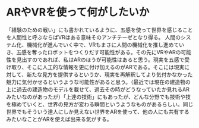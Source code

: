 # ARやVRを使って何がしたいか
「経験のための戦い」にも書かれているように、五感を使って世界を感じることを人間性と呼ぶならばVRはある意味そのアンチテーゼとなり得る。
人間のシステム化、機械化が進んでいく中で、VRもまさに人間の機械化を推し進めていき、五感を奪ったロボットをつくりだす可能性がある。その先にVRやARの可能性を見出すのであれば、私はARのほうが可能性はあると思う。現実を五感で受け取り、そこに人工的な情報を更に付け加えるのがARである。そこには現実に対して、新たな見方を提供するというか、現実を再解釈してより気付かなかった魅力に気付かせるというような可能性があると思う。（最近では現在の建造物の上に過去の建造物のモデルを載せて、過去その時がどうなっていたか見れるARみたいなのがあったが）「上達の技術」にもあったが、どんな分野でも技術や技を極めていくと、世界の見方が変わる瞬間というようなものがあるらしい。同じ世界でもそういう達人にしか見えない世界をARを使って、他の人にも共有するみたいなことがARを使えば出来る気がする。